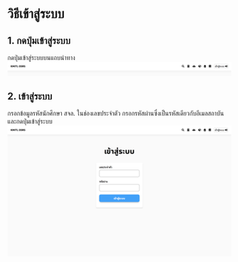 # วิธีเข้าสู่ระบบ
## 1. กดปุ่มเข้าสู่ระบบ
กดปุ่มเข้าสู่ระบบบนแถบนำทาง
![](../img/navigation-bar/simple.png)
## 2. เข้าสู่ระบบ
กรอกข้อมูลรหัสนักศึกษา สจล. ในช่องเลขประจำตัว กรอกรหัสผ่านซึ่งเป็นรหัสเดียวกับอีเมลสถาบัน และกดปุ่มเข้าสู่ระบบ
![](../img/Screen%20Shot%202018-04-19%20at%2009.07.15.png)
